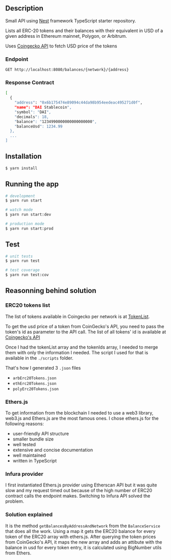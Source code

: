 ## Description

Small API using [Nest](https://github.com/nestjs/nest) framework TypeScript starter repository.

Lists all ERC-20 tokens and their balances with their equivalent in USD of a given address in Ethereum mainnet, Polygon, or Arbitrum.

Uses [Coingecko API](https://www.coingecko.com/en/api) to fetch USD price of the tokens

### Endpoint

`GET http://localhost:8080/balances/{network}/{address}`

### Response Contract

```bash
[
  {
    "address": "0x6b175474e89094c44da98b954eedeac495271d0f",
    "name": "DAI Stablecoin",
    "symbol": "DAI",
    "decimals": 18,
    "balance": "1234990000000000000000",
    "balanceUsd": 1234.99
  },
  ...
]
```

## Installation

```bash
$ yarn install
```

## Running the app

```bash
# development
$ yarn run start

# watch mode
$ yarn run start:dev

# production mode
$ yarn run start:prod
```

## Test

```bash
# unit tests
$ yarn run test

# test coverage
$ yarn run test:cov
```

## Reasonning behind solution

### ERC20 tokens list

The list of tokens available in Coingecko per network is at [TokenList](https://tokenlists.org/token-list?url=https://gateway.ipfs.io/ipns/tokens.uniswap.org).

To get the usd price of a token from CoinGecko's API, you need to pass the token's id as parameter to the API call. The list of all tokens' id is available at [Coingecko's API](https://api.coingecko.com/api/v3/coins/list)

Once I had the tokenList array and the tokenIds array, I needed to merge them with only the information I needed. The script I used for that is available in the `./scripts` folder.

That's how I generated 3 `.json` files

- `arbErc20Tokens.json`
- `ethErc20Tokens.json`
- `polyErc20Tokens.json`

### Ethers.js

To get information from the blockchain I needed to use a web3 library, web3.js and Ethers.js are the most famous ones. I chose ethers.js for the following reasons:

- user-friendly API structure
- smaller bundle size
- well tested
- extensive and concise documentation
- well maintained
- written in TypeScript

### Infura provider

I first instantiated Ethers.js provider using Etherscan API but it was quite slow and my request timed out because of the high number of ERC20 contract calls the endpoint makes. Switching to Infura API solved the problem.

### Solution explained

It is the method `getBalancesByAddressAndNetwork` from the `BalanceService` that does all the work. Using a map it gets the ERC20 balance for every token of the ERC20 array with ethers.js. After querying the token prices from CoinGecko's API, it maps the new array and adds an attibute with the balance in usd for every token entry, it is calculated using BigNumber utils from Ethers.
